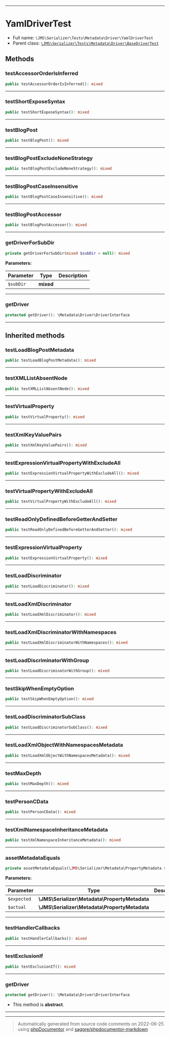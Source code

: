 ***

# YamlDriverTest





* Full name: `\JMS\Serializer\Tests\Metadata\Driver\YamlDriverTest`
* Parent class: [`\JMS\Serializer\Tests\Metadata\Driver\BaseDriverTest`](./BaseDriverTest.md)




## Methods


### testAccessorOrderIsInferred



```php
public testAccessorOrderIsInferred(): mixed
```











***

### testShortExposeSyntax



```php
public testShortExposeSyntax(): mixed
```











***

### testBlogPost



```php
public testBlogPost(): mixed
```











***

### testBlogPostExcludeNoneStrategy



```php
public testBlogPostExcludeNoneStrategy(): mixed
```











***

### testBlogPostCaseInsensitive



```php
public testBlogPostCaseInsensitive(): mixed
```











***

### testBlogPostAccessor



```php
public testBlogPostAccessor(): mixed
```











***

### getDriverForSubDir



```php
private getDriverForSubDir(mixed $subDir = null): mixed
```








**Parameters:**

| Parameter | Type | Description |
|-----------|------|-------------|
| `$subDir` | **mixed** |  |




***

### getDriver



```php
protected getDriver(): \Metadata\Driver\DriverInterface
```











***


## Inherited methods


### testLoadBlogPostMetadata



```php
public testLoadBlogPostMetadata(): mixed
```











***

### testXMLListAbsentNode



```php
public testXMLListAbsentNode(): mixed
```











***

### testVirtualProperty



```php
public testVirtualProperty(): mixed
```











***

### testXmlKeyValuePairs



```php
public testXmlKeyValuePairs(): mixed
```











***

### testExpressionVirtualPropertyWithExcludeAll



```php
public testExpressionVirtualPropertyWithExcludeAll(): mixed
```











***

### testVirtualPropertyWithExcludeAll



```php
public testVirtualPropertyWithExcludeAll(): mixed
```











***

### testReadOnlyDefinedBeforeGetterAndSetter



```php
public testReadOnlyDefinedBeforeGetterAndSetter(): mixed
```











***

### testExpressionVirtualProperty



```php
public testExpressionVirtualProperty(): mixed
```











***

### testLoadDiscriminator



```php
public testLoadDiscriminator(): mixed
```











***

### testLoadXmlDiscriminator



```php
public testLoadXmlDiscriminator(): mixed
```











***

### testLoadXmlDiscriminatorWithNamespaces



```php
public testLoadXmlDiscriminatorWithNamespaces(): mixed
```











***

### testLoadDiscriminatorWithGroup



```php
public testLoadDiscriminatorWithGroup(): mixed
```











***

### testSkipWhenEmptyOption



```php
public testSkipWhenEmptyOption(): mixed
```











***

### testLoadDiscriminatorSubClass



```php
public testLoadDiscriminatorSubClass(): mixed
```











***

### testLoadXmlObjectWithNamespacesMetadata



```php
public testLoadXmlObjectWithNamespacesMetadata(): mixed
```











***

### testMaxDepth



```php
public testMaxDepth(): mixed
```











***

### testPersonCData



```php
public testPersonCData(): mixed
```











***

### testXmlNamespaceInheritanceMetadata



```php
public testXmlNamespaceInheritanceMetadata(): mixed
```











***

### assetMetadataEquals



```php
private assetMetadataEquals(\JMS\Serializer\Metadata\PropertyMetadata $expected, \JMS\Serializer\Metadata\PropertyMetadata $actual): mixed
```








**Parameters:**

| Parameter | Type | Description |
|-----------|------|-------------|
| `$expected` | **\JMS\Serializer\Metadata\PropertyMetadata** |  |
| `$actual` | **\JMS\Serializer\Metadata\PropertyMetadata** |  |




***

### testHandlerCallbacks



```php
public testHandlerCallbacks(): mixed
```











***

### testExclusionIf



```php
public testExclusionIf(): mixed
```











***

### getDriver



```php
protected getDriver(): \Metadata\Driver\DriverInterface
```




* This method is **abstract**.






***


***
> Automatically generated from source code comments on 2022-06-25 using [phpDocumentor](http://www.phpdoc.org/) and [saggre/phpdocumentor-markdown](https://github.com/Saggre/phpDocumentor-markdown)
